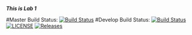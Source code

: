 **_This is Lab 1_**

#Master Build Status: [![Build Status](https://travis-ci.com/CamyH/sem.svg?branch=master)](https://travis-ci.com/CamyH/sem)
#Develop Build Status: [![Build Status](https://travis-ci.org/CamyH/sem.svg?branch=develop)](https://travis-ci.org/CamyH/sem)
[![LICENSE](https://img.shields.io/github/license/CamyH/sem.svg?style=flat-square)](https://github.com/CamyH/sem/blob/master/LICENSE)
[![Releases](https://img.shields.io/github/release/<github-username>/sem/all.svg?style=flat-square)](https://github.com/CamyH/sem/releases)